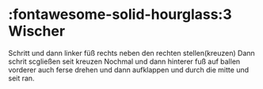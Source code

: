 # :fontawesome-solid-hourglass:3 Wischer

Schritt und dann linker füß rechts neben den rechten stellen(kreuzen)
Dann schrit scgließen seit  kreuzen
Nochmal und dann hinterer fuß auf ballen vorderer auch ferse drehen und dann aufklappen und durch die mitte und seit ran.
